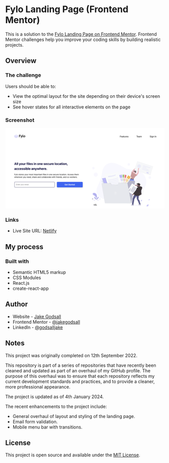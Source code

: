 # Fylo Landing Page (Frontend Mentor)

This is a solution to the [Fylo Landing Page on Frontend Mentor](https://www.frontendmentor.io/challenges/fylo-landing-page-with-two-column-layout-5ca5ef041e82137ec91a50f5/hubm). Frontend Mentor challenges help you improve your coding skills by building realistic projects.

## Overview

### The challenge

Users should be able to:

- View the optimal layout for the site depending on their device's screen size
- See hover states for all interactive elements on the page

### Screenshot

<img src="./complete/complete-desktop.png" alt="Desktop layout" width=600px>

### Links

- Live Site URL: [Netlify](https://jakegodsall-fylo-landing.netlify.app/)

## My process

### Built with

- Semantic HTML5 markup
- CSS Modules
- React.js
- create-react-app

## Author

- Website - [Jake Godsall](https://jakegodsall.com)
- Frontend Mentor - [@jakegodsall](https://www.frontendmentor.io/profile/jakegodsall)
- LinkedIn - [@godsalljake](https://www.linkedin.com/in/godsalljake/)

## Notes

This project was originally completed on 12th September 2022.

This repository is part of a series of repositories that have recently been cleaned and updated as part of an overhaul of my GitHub profile. The purpose of this overhaul was to ensure that each repository reflects my current development standards and practices, and to provide a cleaner, more professional appearance.

The project is updated as of 4th January 2024.

The recent enhancements to the project include:

- General overhaul of layout and styling of the landing page.
- Email form validation.
- Mobile menu bar with transitions.

## License

This project is open source and available under the [MIT License](https://github.com/jakegodsall/fm-fylo-landing-page/blob/main/LICENSE).

